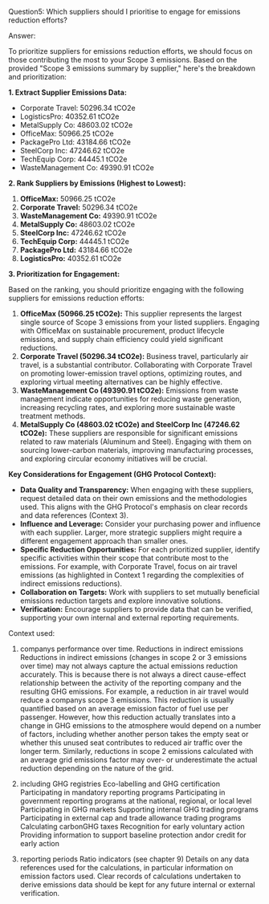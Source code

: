 
Question5: Which suppliers should I prioritise to engage for emissions reduction efforts? 

Answer: 

To prioritize suppliers for emissions reduction efforts, we should focus on those contributing the most to your Scope 3 emissions. Based on the provided "Scope 3 emissions summary by supplier," here's the breakdown and prioritization:

**1. Extract Supplier Emissions Data:**

*   Corporate Travel: 50296.34 tCO2e
*   LogisticsPro: 40352.61 tCO2e
*   MetalSupply Co: 48603.02 tCO2e
*   OfficeMax: 50966.25 tCO2e
*   PackagePro Ltd: 43184.66 tCO2e
*   SteelCorp Inc: 47246.62 tCO2e
*   TechEquip Corp: 44445.1 tCO2e
*   WasteManagement Co: 49390.91 tCO2e

**2. Rank Suppliers by Emissions (Highest to Lowest):**

1.  **OfficeMax:** 50966.25 tCO2e
2.  **Corporate Travel:** 50296.34 tCO2e
3.  **WasteManagement Co:** 49390.91 tCO2e
4.  **MetalSupply Co:** 48603.02 tCO2e
5.  **SteelCorp Inc:** 47246.62 tCO2e
6.  **TechEquip Corp:** 44445.1 tCO2e
7.  **PackagePro Ltd:** 43184.66 tCO2e
8.  **LogisticsPro:** 40352.61 tCO2e

**3. Prioritization for Engagement:**

Based on the ranking, you should prioritize engaging with the following suppliers for emissions reduction efforts:

1.  **OfficeMax (50966.25 tCO2e):** This supplier represents the largest single source of Scope 3 emissions from your listed suppliers. Engaging with OfficeMax on sustainable procurement, product lifecycle emissions, and supply chain efficiency could yield significant reductions.
2.  **Corporate Travel (50296.34 tCO2e):** Business travel, particularly air travel, is a substantial contributor. Collaborating with Corporate Travel on promoting lower-emission travel options, optimizing routes, and exploring virtual meeting alternatives can be highly effective.
3.  **WasteManagement Co (49390.91 tCO2e):** Emissions from waste management indicate opportunities for reducing waste generation, increasing recycling rates, and exploring more sustainable waste treatment methods.
4.  **MetalSupply Co (48603.02 tCO2e) and SteelCorp Inc (47246.62 tCO2e):** These suppliers are responsible for significant emissions related to raw materials (Aluminum and Steel). Engaging with them on sourcing lower-carbon materials, improving manufacturing processes, and exploring circular economy initiatives will be crucial.

**Key Considerations for Engagement (GHG Protocol Context):**

*   **Data Quality and Transparency:** When engaging with these suppliers, request detailed data on their own emissions and the methodologies used. This aligns with the GHG Protocol's emphasis on clear records and data references (Context 3).
*   **Influence and Leverage:** Consider your purchasing power and influence with each supplier. Larger, more strategic suppliers might require a different engagement approach than smaller ones.
*   **Specific Reduction Opportunities:** For each prioritized supplier, identify specific activities within their scope that contribute most to the emissions. For example, with Corporate Travel, focus on air travel emissions (as highlighted in Context 1 regarding the complexities of indirect emissions reductions).
*   **Collaboration on Targets:** Work with suppliers to set mutually beneficial emissions reduction targets and explore innovative solutions.
*   **Verification:** Encourage suppliers to provide data that can be verified, supporting your own internal and external reporting requirements. 

Context used: 

1. companys performance over time. Reductions in indirect emissions Reductions in indirect emissions (changes in scope 2 or 3 emissions over time) may not always capture the actual emissions reduction accurately. This is because there is not always a direct cause-effect relationship between the activity of the reporting company and the resulting GHG emissions. For example, a reduction in air travel would reduce a companys scope 3 emissions. This reduction is usually quantified based on an average emission factor of fuel use per passenger. However, how this reduction actually translates into a change in GHG emissions to the atmosphere would depend on a number of factors, including whether another person takes the empty seat or whether this unused seat contributes to reduced air traffic over the longer term. Similarly, reductions in scope 2 emissions calculated with an average grid emissions factor may over- or underestimate the actual reduction depending on the nature of the grid. 

2. including GHG registries  Eco-labelling and GHG certification Participating in mandatory reporting programs  Participating in government reporting programs at the national, regional, or local level Participating in GHG markets  Supporting internal GHG trading programs  Participating in external cap and trade allowance trading programs  Calculating carbonGHG taxes Recognition for early voluntary action  Providing information to support baseline protection andor credit for early action 

3. reporting periods  Ratio indicators (see chapter 9)  Details on any data references used for the calculations, in particular information on emission factors used. Clear records of calculations undertaken to derive emissions data should be kept for any future internal or external verification. 


    